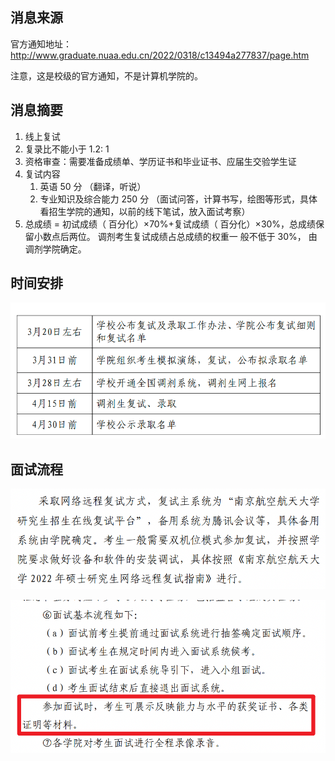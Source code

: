 

## 消息来源

官方通知地址：http://www.graduate.nuaa.edu.cn/2022/0318/c13494a277837/page.htm

注意，这是校级的官方通知，不是计算机学院的。



## 消息摘要

1. 线上复试
2. 复录比不能小于 1.2: 1
3. 资格审查：需要准备成绩单、学历证书和毕业证书、应届生交验学生证
4. 复试内容
   1. 英语 50 分 （翻译，听说）
   2. 专业知识及综合能力 250 分 （面试问答，计算书写，绘图等形式，具体看招生学院的通知，以前的线下笔试，放入面试考察）
5. 总成绩 = 初试成绩（ 百分化）×70%+复试成绩（ 百分化）×30%，总成绩保留小数点后两位。 调剂考生复试成绩占总成绩的权重一
   般不低于 30%， 由调剂学院确定。



## 时间安排

![image-20220318165036486](assets/image-20220318165036486.png)



## 面试流程

![image-20220318165117550](assets/image-20220318165117550.png)

![image-20220318164819886](assets/image-20220318164819886.png)

